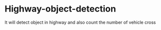 # Highway-object-detection
It will detect object in highway and also count the number of vehicle cross
